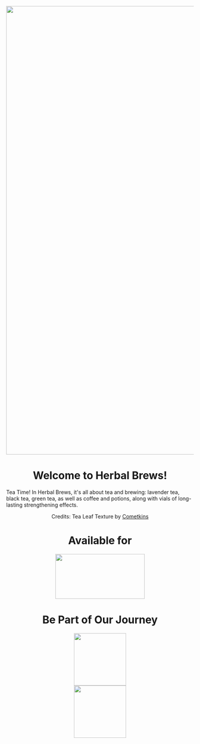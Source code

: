 <p align="center"><img src="https://imgur.com/9YdVzce.png" width="1200"></p>

<h1 align="center">Welcome to Herbal Brews!</h1>

<p>Tea Time! In Herbal Brews, it's all about tea and brewing: lavender tea, black tea, green tea, as well as coffee and potions, along with vials of long-lasting strengthening effects.</p>




<div style="text-align: center;">
    Credits: Tea Leaf Texture by <a href="https://www.cometkins.com">Cometkins</a>
</div>


<h1 align="center">Available for</h1>
<p align="center"><img src="https://imgur.com/gREqi3m.png" width="240" height="120"></p>

<h1 align="center">Be Part of Our Journey</h1>

<p align="center">
    <a title="discord" href="https://discord.gg/Vqu6wYZwdZ">
        <img style="display: block; margin-left: auto; margin-right: auto;" src="https://1000logos.net/wp-content/uploads/2021/06/Discord-logo-2015.png" alt="" width="" height="140" />
    </a>
    <a title="patreon" href="https://www.patreon.com/user?u=78595058">
    <picture>
      <source style="display: block; margin-left: auto; margin-right: auto;" width="" height="140" media="(prefers-color-scheme: dark)" srcset="https://i.ibb.co/4R738W0/patreon-logo-icon-170869-dark.png">
      <img style="display: block; margin-left: auto; margin-right: auto;" width="" height="140" alt="" src="https://cdn.icon-icons.com/icons2/2699/PNG/512/patreon_logo_icon_170869.png">
    </picture>
    </a>
</p>
